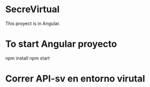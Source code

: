 # SecreVirtual
This proyect is in Angular.

# To start Angular proyecto
npm install
npm start

# Correr API-sv en entorno virutal
